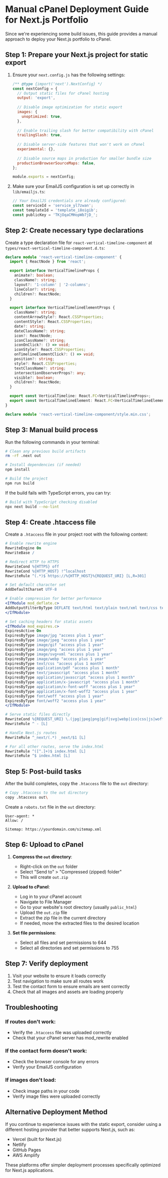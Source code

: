 # Manual cPanel Deployment Guide for Next.js Portfolio

Since we're experiencing some build issues, this guide provides a manual approach to deploy your Next.js portfolio to cPanel.

## Step 1: Prepare your Next.js project for static export

1. Ensure your `next.config.js` has the following settings:
   ```javascript
   /** @type {import('next').NextConfig} */
   const nextConfig = {
     // Output static files for cPanel hosting
     output: 'export',
     
     // Disable image optimization for static export
     images: {
       unoptimized: true,
     },
     
     // Enable trailing slash for better compatibility with cPanel
     trailingSlash: true,
     
     // Disable server-side features that won't work on cPanel
     experimental: {},
     
     // Disable source maps in production for smaller bundle size
     productionBrowserSourceMaps: false,
   };
   
   module.exports = nextConfig;
   ```

2. Make sure your EmailJS configuration is set up correctly in `lib/emailjs.ts`:
   ```typescript
   // Your EmailJS credentials are already configured:
   const serviceId = 'service_yl7zwan';
   const templateId = 'template_i8oigib';
   const publicKey = 'TKjOqaCMHopWb7jD_';
   ```

## Step 2: Create necessary type declarations

Create a type declaration file for `react-vertical-timeline-component` at `types/react-vertical-timeline-component.d.ts`:

```typescript
declare module 'react-vertical-timeline-component' {
  import { ReactNode } from 'react';

  export interface VerticalTimelineProps {
    animate?: boolean;
    className?: string;
    layout?: '1-column' | '2-columns';
    lineColor?: string;
    children?: ReactNode;
  }

  export interface VerticalTimelineElementProps {
    className?: string;
    contentArrowStyle?: React.CSSProperties;
    contentStyle?: React.CSSProperties;
    date?: string;
    dateClassName?: string;
    icon?: ReactNode;
    iconClassName?: string;
    iconOnClick?: () => void;
    iconStyle?: React.CSSProperties;
    onTimelineElementClick?: () => void;
    position?: string;
    style?: React.CSSProperties;
    textClassName?: string;
    intersectionObserverProps?: any;
    visible?: boolean;
    children?: ReactNode;
  }

  export const VerticalTimeline: React.FC<VerticalTimelineProps>;
  export const VerticalTimelineElement: React.FC<VerticalTimelineElementProps>;
}

declare module 'react-vertical-timeline-component/style.min.css';
```

## Step 3: Manual build process

Run the following commands in your terminal:

```bash
# Clean any previous build artifacts
rm -rf .next out

# Install dependencies (if needed)
npm install

# Build the project
npm run build
```

If the build fails with TypeScript errors, you can try:

```bash
# Build with TypeScript checking disabled
npx next build --no-lint
```

## Step 4: Create .htaccess file

Create a `.htaccess` file in your project root with the following content:

```apache
# Enable rewrite engine
RewriteEngine On
RewriteBase /

# Redirect HTTP to HTTPS
RewriteCond %{HTTPS} off
RewriteCond %{HTTP_HOST} !^localhost
RewriteRule ^(.*)$ https://%{HTTP_HOST}%{REQUEST_URI} [L,R=301]

# Set default character set
AddDefaultCharset UTF-8

# Enable compression for better performance
<IfModule mod_deflate.c>
AddOutputFilterByType DEFLATE text/html text/plain text/xml text/css text/javascript application/javascript application/x-javascript application/json
</IfModule>

# Set caching headers for static assets
<IfModule mod_expires.c>
ExpiresActive On
ExpiresByType image/jpg "access plus 1 year"
ExpiresByType image/jpeg "access plus 1 year"
ExpiresByType image/gif "access plus 1 year"
ExpiresByType image/png "access plus 1 year"
ExpiresByType image/svg+xml "access plus 1 year"
ExpiresByType image/webp "access plus 1 year"
ExpiresByType text/css "access plus 1 month"
ExpiresByType application/pdf "access plus 1 month"
ExpiresByType text/javascript "access plus 1 month"
ExpiresByType application/javascript "access plus 1 month"
ExpiresByType application/x-javascript "access plus 1 month"
ExpiresByType application/x-font-woff "access plus 1 year"
ExpiresByType application/x-font-woff2 "access plus 1 year"
ExpiresByType font/woff "access plus 1 year"
ExpiresByType font/woff2 "access plus 1 year"
</IfModule>

# Serve static files directly
RewriteCond %{REQUEST_URI} \.(jpg|jpeg|png|gif|svg|webp|ico|css|js|woff|woff2|ttf|eot|json)$ [NC]
RewriteRule ^ - [L]

# Handle Next.js routes
RewriteRule ^_next/(.*) _next/$1 [L]

# For all other routes, serve the index.html
RewriteRule ^([^.]+)$ index.html [L]
RewriteRule ^$ index.html [L]
```

## Step 5: Post-build tasks

After the build completes, copy the `.htaccess` file to the `out` directory:

```bash
# Copy .htaccess to the out directory
copy .htaccess out\
```

Create a `robots.txt` file in the `out` directory:

```
User-agent: *
Allow: /

Sitemap: https://yourdomain.com/sitemap.xml
```

## Step 6: Upload to cPanel

1. **Compress the `out` directory**:
   - Right-click on the `out` folder
   - Select "Send to" > "Compressed (zipped) folder"
   - This will create `out.zip`

2. **Upload to cPanel**:
   - Log in to your cPanel account
   - Navigate to File Manager
   - Go to your website's root directory (usually `public_html`)
   - Upload the `out.zip` file
   - Extract the zip file in the current directory
   - If needed, move the extracted files to the desired location

3. **Set file permissions**:
   - Select all files and set permissions to 644
   - Select all directories and set permissions to 755

## Step 7: Verify deployment

1. Visit your website to ensure it loads correctly
2. Test navigation to make sure all routes work
3. Test the contact form to ensure emails are sent correctly
4. Check that all images and assets are loading properly

## Troubleshooting

### If routes don't work:
- Verify the `.htaccess` file was uploaded correctly
- Check that your cPanel server has mod_rewrite enabled

### If the contact form doesn't work:
- Check the browser console for any errors
- Verify your EmailJS configuration

### If images don't load:
- Check image paths in your code
- Verify image files were uploaded correctly

## Alternative Deployment Method

If you continue to experience issues with the static export, consider using a different hosting provider that better supports Next.js, such as:

- Vercel (built for Next.js)
- Netlify
- GitHub Pages
- AWS Amplify

These platforms offer simpler deployment processes specifically optimized for Next.js applications.
